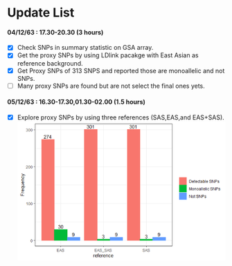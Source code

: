 # Update List 
#### 04/12/63 : 17.30-20.30 (3 hours) <br>
- [x] Check SNPs in summary statistic on GSA array. <br>
- [x] Get the proxy SNPs by using LDlink pacakge with East Asian as reference background. <br>
- [x] Get Proxy SNPs of 313 SNPS and reported those are monoallelic and not SNPs. <br>
- [ ] Many proxy SNPs are found but are not select the final ones yets.<br>

#### 05/12/63 : 16.30-17.30,01.30-02.00 (1.5 hours)  <br>
- [x] Explore proxy SNPs by using three references (SAS,EAS,and EAS+SAS). <br>
![image](Freq_plot.png)


